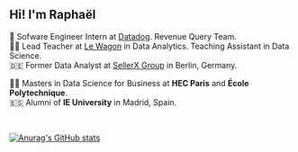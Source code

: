 

## Hi! I'm Raphaël
🐶 Sofware Engineer Intern at [Datadog](https://www.datadoghq.com/). Revenue Query Team.  <br/>
👨‍🏫 Lead Teacher at [Le Wagon](https://www.lewagon.com/data-analytics-course) in Data Analytics. Teaching Assistant in Data Science. <br/>
🇩🇪 Former Data Analyst at [SellerX Group](https://sellerx.com/) in Berlin, Germany.<br/>

🧑‍🎓 Masters in Data Science for Business at **HEC Paris** and **École Polytechnique**.<br/>
🇪🇸 Alumni of **IE University** in Madrid, Spain.<br/>


<br/>

[![Anurag's GitHub stats](https://github-readme-stats.vercel.app/api?username=raphaelamzallag)](https://github.com/anuraghazra/github-readme-stats)


<br/>
